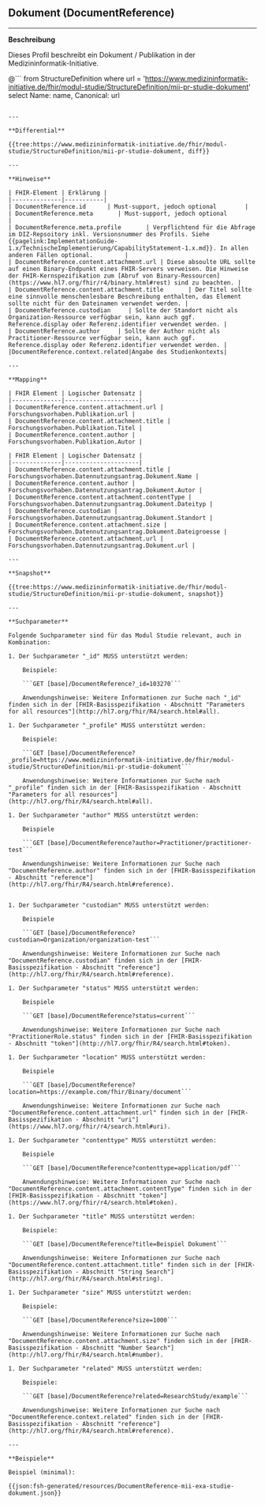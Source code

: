 ## Dokument (DocumentReference)

---

**Beschreibung**

Dieses Profil beschreibt ein Dokument / Publikation in der Medizininformatik-Initiative.

@```
from StructureDefinition where url = 'https://www.medizininformatik-initiative.de/fhir/modul-studie/StructureDefinition/mii-pr-studie-dokument' select Name: name, Canonical: url
```

---

**Differential**

{{tree:https://www.medizininformatik-initiative.de/fhir/modul-studie/StructureDefinition/mii-pr-studie-dokument, diff}}

---

**Hinweise**

| FHIR-Element | Erklärung |
|--------------|-----------|
| DocumentReference.id      | Must-support, jedoch optional        |
| DocumentReference.meta       | Must-support, jedoch optional         |
| DocumentReference.meta.profile       | Verpflichtend für die Abfrage im DIZ-Repsoitory inkl. Versionsnummer des Profils. Siehe {{pagelink:ImplementationGuide-1.x/TechnischeImplementierung/CapabilityStatement-1.x.md}}. In allen anderen Fällen optional.         |
| DocumentReference.content.attachment.url | Diese absoulte URL sollte auf einen Binary-Endpunkt eines FHIR-Servers verweisen. Die Hinweise der FHIR-Kernspezifikation zum [Abruf von Binary-Ressourcen](https://www.hl7.org/fhir/r4/binary.html#rest) sind zu beachten. |
| DocumentReference.content.attachment.title       | Der Titel sollte eine sinnvolle menschenlesbare Beschreibung enthalten, das Element sollte nicht für den Dateinamen verwendet werden. |
| DocumentReference.custodian     | Sollte der Standort nicht als Organization-Ressource verfügbar sein, kann auch ggf. Reference.display oder Referenz.identifier verwendet werden. |
| DocumentReference.author     | Sollte der Author nicht als Practitioner-Ressource verfügbar sein, kann auch ggf. Reference.display oder Referenz.identifier verwendet werden. |
|DocumentReference.context.related|Angabe des Studienkontexts|

---

**Mapping**

| FHIR Element | Logischer Datensatz |
|--------------|---------------------|
| DocumentReference.content.attachment.url |  Forschungsvorhaben.Publikation.url |
| DocumentReference.content.attachment.title |  Forschungsvorhaben.Publikation.Titel |
| DocumentReference.content.author |  Forschungsvorhaben.Publikation.Autor |

| FHIR Element | Logischer Datensatz |
|--------------|---------------------|
| DocumentReference.content.attachment.title |  Forschungsvorhaben.Datennutzungsantrag.Dokument.Name |
| DocumentReference.content.author |  Forschungsvorhaben.Datennutzungsantrag.Dokument.Autor |
| DocumentReference.content.attachment.contentType |  Forschungsvorhaben.Datennutzungsantrag.Dokument.Dateityp |
| DocumentReference.custodian |  Forschungsvorhaben.Datennutzungsantrag.Dokument.Standort |
| DocumentReference.content.attachment.size |  Forschungsvorhaben.Datennutzungsantrag.Dokument.Dateigroesse |
| DocumentReference.content.attachment.url |  Forschungsvorhaben.Datennutzungsantrag.Dokument.url |

---

**Snapshot**

{{tree:https://www.medizininformatik-initiative.de/fhir/modul-studie/StructureDefinition/mii-pr-studie-dokument, snapshot}}

---

**Suchparameter**

Folgende Suchparameter sind für das Modul Studie relevant, auch in Kombination:

1. Der Suchparameter "_id" MUSS unterstützt werden:

    Beispiele:

    ```GET [base]/DocumentReference?_id=103270```

    Anwendungshinweise: Weitere Informationen zur Suche nach "_id" finden sich in der [FHIR-Basisspezifikation - Abschnitt "Parameters for all resources"](http://hl7.org/fhir/R4/search.html#all).

1. Der Suchparameter "_profile" MUSS unterstützt werden:

    Beispiele:

    ```GET [base]/DocumentReference?_profile=https://www.medizininformatik-initiative.de/fhir/modul-studie/StructureDefinition/mii-pr-studie-dokument```

    Anwendungshinweise: Weitere Informationen zur Suche nach "_profile" finden sich in der [FHIR-Basisspezifikation - Abschnitt "Parameters for all resources"](http://hl7.org/fhir/R4/search.html#all).

1. Der Suchparameter "author" MUSS unterstützt werden:

    Beispiele

    ```GET [base]/DocumentReference?author=Practitioner/practitioner-test```

    Anwendungshinweise: Weitere Informationen zur Suche nach "DocumentReference.author" finden sich in der [FHIR-Basisspezifikation - Abschnitt "reference"](http://hl7.org/fhir/R4/search.html#reference).


1. Der Suchparameter "custodian" MUSS unterstützt werden:

    Beispiele

    ```GET [base]/DocumentReference?custodian=Organization/organization-test```

    Anwendungshinweise: Weitere Informationen zur Suche nach "DocumentReference.custodian" finden sich in der [FHIR-Basisspezifikation - Abschnitt "reference"](http://hl7.org/fhir/R4/search.html#reference).

1. Der Suchparameter "status" MUSS unterstützt werden:

    Beispiele

    ```GET [base]/DocumentReference?status=current```

    Anwendungshinweise: Weitere Informationen zur Suche nach "PractitionerRole.status" finden sich in der [FHIR-Basisspezifikation - Abschnitt "token"](http://hl7.org/fhir/R4/search.html#token).

1. Der Suchparameter "location" MUSS unterstützt werden:

    Beispiele

    ```GET [base]/DocumentReference?location=https://example.com/fhir/Binary/document```

    Anwendungshinweise: Weitere Informationen zur Suche nach "DocumentReference.content.attachment.url" finden sich in der [FHIR-Basisspezifikation - Abschnitt "uri"](https://www.hl7.org/fhir/r4/search.html#uri).

1. Der Suchparameter "contenttype" MUSS unterstützt werden:

    Beispiele

    ```GET [base]/DocumentReference?contenttype=application/pdf```

    Anwendungshinweise: Weitere Informationen zur Suche nach "DocumentReference.content.attachment.contentType" finden sich in der [FHIR-Basisspezifikation - Abschnitt "token"](https://www.hl7.org/fhir/r4/search.html#token).

1. Der Suchparameter "title" MUSS unterstützt werden:

    Beispiele:

    ```GET [base]/DocumentReference?title=Beispiel Dokument```

    Anwendungshinweise: Weitere Informationen zur Suche nach "DocumentReference.content.attachment.title" finden sich in der [FHIR-Basisspezifikation - Abschnitt "String Search"](http://hl7.org/fhir/R4/search.html#string).

1. Der Suchparameter "size" MUSS unterstützt werden:

    Beispiele:

    ```GET [base]/DocumentReference?size=1000```

    Anwendungshinweise: Weitere Informationen zur Suche nach "DocumentReference.content.attachment.size" finden sich in der [FHIR-Basisspezifikation - Abschnitt "Number Search"](http://hl7.org/fhir/R4/search.html#number).

1. Der Suchparameter "related" MUSS unterstützt werden:

    Beispiele:

    ```GET [base]/DocumentReference?related=ResearchStudy/example```

    Anwendungshinweise: Weitere Informationen zur Suche nach "DocumentReference.context.related" finden sich in der [FHIR-Basisspezifikation - Abschnitt "reference"](http://hl7.org/fhir/R4/search.html#reference).

---

**Beispiele**

Beispiel (minimal):

{{json:fsh-generated/resources/DocumentReference-mii-exa-studie-dokument.json}}